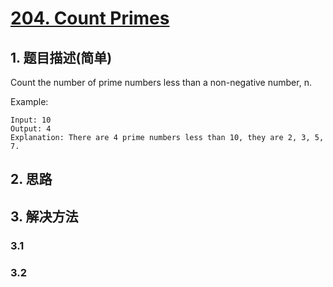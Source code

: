 # [204. Count Primes](https://leetcode-cn.com/problems/count-primes/)

## 1. 题目描述(简单)

Count the number of prime numbers less than a non-negative number, n.

Example:
```
Input: 10
Output: 4
Explanation: There are 4 prime numbers less than 10, they are 2, 3, 5, 7.
```


## 2. 思路

## 3. 解决方法

### 3.1 


### 3.2

